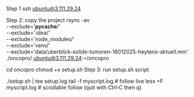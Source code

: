 Step 1
ssh ubuntu@3.111.29.24

<!-- scp -r ./oncopro ubuntu@3.111.29.24:~/oncopro -->

Step 2: copy the project
rsync -av \
 --exclude='**pycache**/' \
 --exclude='.idea/' \
 --exclude='node_modules/' \
 --exclude='venv/' \
 --exclude='data/uberblick-solide-tumoren-16012025-heytens-aktuell.mm' \
 ./oncopro/ ubuntu@3.111.29.24:~/oncopro

cd oncopro
chmod +x setup.sh
Step 3: run setup.sh script

./setup.sh | tee setup.log
tail -f myscript.log # follow live
less +F myscript.log # scrollable follow (quit with Ctrl‑C then q)
